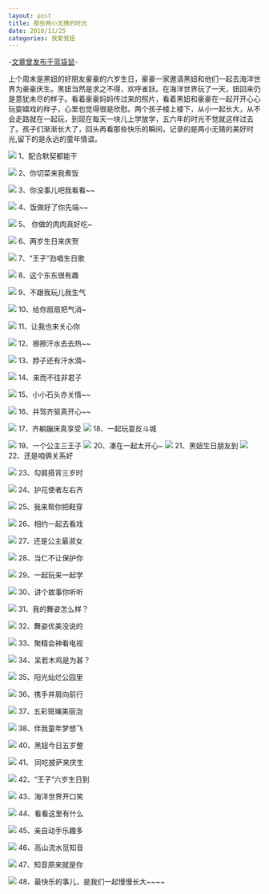 ```yaml
---
layout: post
title: 那些两小无猜的时光
date: 2010/11/25
categories: 我爱我妞
---
```


-[文章曾发布于蓝袋鼠](http://landaishu.hi2net.com/home/blog_read.asp?id=4175&blogid=93240)-



 上个周末是黑妞的好朋友豪豪的六岁生日，豪豪一家邀请黑妞和他们一起去海洋世界为豪豪庆生。黑妞当然是求之不得，欢呼雀跃。在海洋世界玩了一天，妞回来仍是意犹未尽的样子。看着豪豪妈妈传过来的照片，看着黑妞和豪豪在一起开开心心玩耍嬉戏的样子，心里也觉得很是欣慰。两个孩子楼上楼下，从小一起长大，从不会走路就在一起玩，到现在每天一块儿上学放学，五六年的时光不觉就这样过去了。孩子们渐渐长大了，回头再看那些快乐的瞬间，记录的是两小无猜的美好时光,留下的是永远的童年情谊。

![](http://heiniuniu-static.wusisu.com/heiniuniu_uploads/upload20083/2010112512759784.jpg)
1、配合默契都能干

![](http://heiniuniu-static.wusisu.com/heiniuniu_uploads/upload20083/2010112513047883.jpg)
2、你切菜来我煮饭

![](http://heiniuniu-static.wusisu.com/heiniuniu_uploads/upload20083/2010112513318698.jpg)
3、你没事儿吧我看看~~

![](http://heiniuniu-static.wusisu.com/heiniuniu_uploads/upload20083/2010112513538203.jpg)
4、饭做好了你先端~~

![](http://heiniuniu-static.wusisu.com/heiniuniu_uploads/upload20083/2010112513659551.jpg)
5、 你做的肉肉真好吃~

![](http://heiniuniu-static.wusisu.com/heiniuniu_uploads/upload20083/2010112514734345.jpg)
6、两岁生日来庆贺

![](http://heiniuniu-static.wusisu.com/heiniuniu_uploads/upload20083/2010112513816589.jpg)
7、“王子”劲唱生日歌

![](http://heiniuniu-static.wusisu.com/heiniuniu_uploads/upload20083/2010112515044840.jpg)
8、这个东东很有趣


![](http://heiniuniu-static.wusisu.com/heiniuniu_uploads/upload20083/2010112515639697.jpg)
9、不跟我玩儿我生气

![](http://heiniuniu-static.wusisu.com/heiniuniu_uploads/upload20083/2010112515349677.jpg)
10、给你扇扇把气消~

![](http://heiniuniu-static.wusisu.com/heiniuniu_uploads/upload20083/2010112515942910.jpg)
11、让我也来关心你

![](http://heiniuniu-static.wusisu.com/heiniuniu_uploads/upload20083/201011252051678.jpg)
12、擦擦汗水去去热~~

![](http://heiniuniu-static.wusisu.com/heiniuniu_uploads/upload20083/201011252139650.jpg)
13、脖子还有汗水滴~

![](http://heiniuniu-static.wusisu.com/heiniuniu_uploads/upload20083/201011252348281.jpg)
14、来而不往非君子

![](http://heiniuniu-static.wusisu.com/heiniuniu_uploads/upload20083/201011252448553.jpg)
15、小小石头亦关情~~


![](http://heiniuniu-static.wusisu.com/heiniuniu_uploads/upload20083/201011253148299.jpg)
16、并驾齐驱真开心~~

![](http://heiniuniu-static.wusisu.com/heiniuniu_uploads/upload20083/20101125382864.jpg)
17、齐躺蹦床真享受
![](http://heiniuniu-static.wusisu.com/heiniuniu_uploads/upload20083/201011253957382.jpg)
18、一起玩耍反斗城

![](http://heiniuniu-static.wusisu.com/heiniuniu_uploads/upload20083/2010112531422929.jpg)
19、一个公主三王子
![](http://heiniuniu-static.wusisu.com/heiniuniu_uploads/upload20083/2010112531841670.jpg)
20、凑在一起太开心~
![](http://heiniuniu-static.wusisu.com/heiniuniu_uploads/upload20083/20101125400739.jpg)
21、黑妞生日朋友到
![](http://heiniuniu-static.wusisu.com/heiniuniu_uploads/upload20083/201011254146706.jpg)
22、还是咱俩关系好

![](http://heiniuniu-static.wusisu.com/heiniuniu_uploads/upload20083/2010112603657929.jpg)
23、勾肩搭背三岁时

![](http://heiniuniu-static.wusisu.com/heiniuniu_uploads/upload20083/201011260391427.jpg)
24、护花使者左右齐


![](http://heiniuniu-static.wusisu.com/heiniuniu_uploads/upload20083/2010112532749314.jpg)
25、我来帮你把鞋穿

![](http://heiniuniu-static.wusisu.com/heiniuniu_uploads/upload20083/2010112681946887.jpg)
26、相约一起去看戏

![](http://heiniuniu-static.wusisu.com/heiniuniu_uploads/upload20083/201011253294567.jpg)
27、还是公主最淑女

![](http://heiniuniu-static.wusisu.com/heiniuniu_uploads/upload20083/2010112532955507.jpg)
28、当仁不让保护你

![](http://heiniuniu-static.wusisu.com/heiniuniu_uploads/upload20083/201011260567756.jpg)
29、一起玩来一起学

![](http://heiniuniu-static.wusisu.com/heiniuniu_uploads/upload20083/2010112605735594.jpg)
30、讲个故事你听听

![](http://heiniuniu-static.wusisu.com/heiniuniu_uploads/upload20083/2010112605943469.jpg)
31、我的舞姿怎么样？

![](http://heiniuniu-static.wusisu.com/heiniuniu_uploads/upload20083/201011261141520.jpg)
32、舞姿优美没说的

![](http://heiniuniu-static.wusisu.com/heiniuniu_uploads/upload20083/201011261458595.jpg)
33、聚精会神看电视

![](http://heiniuniu-static.wusisu.com/heiniuniu_uploads/upload20083/201011261625220.jpg)
34、呆若木鸡是为甚？

![](http://heiniuniu-static.wusisu.com/heiniuniu_uploads/upload20083/201011261753335.jpg)
35、阳光灿烂公园里

![](http://heiniuniu-static.wusisu.com/heiniuniu_uploads/upload20083/201011261853545.jpg)
36、携手并肩向前行

![](http://heiniuniu-static.wusisu.com/heiniuniu_uploads/upload20083/20101126195015137.jpg)
37、五彩斑斓美丽泡

![](http://heiniuniu-static.wusisu.com/heiniuniu_uploads/upload20083/2010112611248200.jpg)
38、伴我童年梦想飞

![](http://heiniuniu-static.wusisu.com/heiniuniu_uploads/upload20083/2010112611815791.jpg)
40、黑妞今日五岁整

![](http://heiniuniu-static.wusisu.com/heiniuniu_uploads/upload20083/201011261195967.jpg)
41、 同吃披萨来庆生

![](http://heiniuniu-static.wusisu.com/heiniuniu_uploads/upload20083/2010112614412792.jpg)
42、“王子”六岁生日到

![](http://heiniuniu-static.wusisu.com/heiniuniu_uploads/upload20083/2010112614749653.jpg)
43、海洋世界开口笑

![](http://heiniuniu-static.wusisu.com/heiniuniu_uploads/upload20083/2010112614912297.jpg)
44、看看这里有什么

![](http://heiniuniu-static.wusisu.com/heiniuniu_uploads/upload20083/2010112614955293.jpg)
45、亲自动手乐趣多

![](http://heiniuniu-static.wusisu.com/heiniuniu_uploads/upload20083/20101126195730702.jpg)
46、高山流水觅知音

![](http://heiniuniu-static.wusisu.com/heiniuniu_uploads/upload20083/2010112615052633.jpg)
47、知音原来就是你

![](http://heiniuniu-static.wusisu.com/heiniuniu_uploads/upload20083/2010112615159614.jpg)
48、最快乐的事儿，是我们一起慢慢长大~~~~











